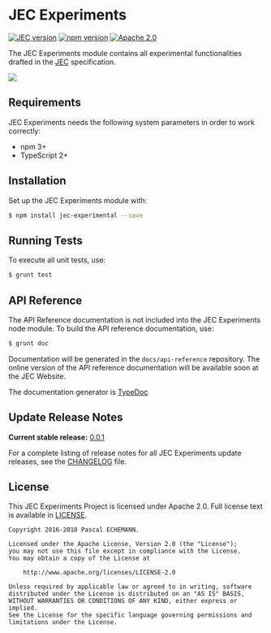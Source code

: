 # JEC Experiments

[![JEC version](https://img.shields.io/badge/JEC-1.0-%23ba00ff.svg)](http://jecproject.org)
[![npm version](https://badge.fury.io/js/jec-experimental.svg)](https://www.npmjs.com/package/jec-experimental)
[![Apache 2.0](https://img.shields.io/hexpm/l/plug.svg)](https://www.apache.org/licenses/LICENSE-2.0)

The JEC Experiments module contains all experimental functionalities drafted in the [JEC][jec-url] specification.

[![][jec-logo]][jec-url]

## Requirements

JEC Experiments needs the following system parameters in order to work correctly:

- npm 3+
- TypeScript 2+

## Installation

Set up the JEC Experiments module with:

```bash
$ npm install jec-experimental --save
```

## Running Tests

To execute all unit tests, use:

```bash
$ grunt test
```

## API Reference

The API Reference documentation is not included into the JEC Experiments node module. To build the API reference documentation, use:

```bash
$ grunt doc
```

Documentation will be generated in the `docs/api-reference` repository.
The online version of the  API reference documentation will be available soon at the JEC Website.

The documentation generator is [TypeDoc](http://typedoc.org/)

## Update Release Notes

**Current stable release:** [0.0.1](CHANGELOG.md#jec-experimental-0.1.1)
 
For a complete listing of release notes for all JEC Experiments update releases, see the [CHANGELOG](CHANGELOG.md) file. 

## License
This JEC Experiments Project is licensed under Apache 2.0. Full license text is available in [LICENSE](LICENSE).

```
Copyright 2016-2018 Pascal ECHEMANN.

Licensed under the Apache License, Version 2.0 (the "License");
you may not use this file except in compliance with the License.
You may obtain a copy of the License at

    http://www.apache.org/licenses/LICENSE-2.0

Unless required by applicable law or agreed to in writing, software
distributed under the License is distributed on an "AS IS" BASIS,
WITHOUT WARRANTIES OR CONDITIONS OF ANY KIND, either express or implied.
See the License for the specific language governing permissions and
limitations under the License.
```

[jec-url]: http://jecproject.org
[jec-logo]: https://raw.githubusercontent.com/jec-project/JEC/master/assets/jec-logos/jec-logo.png